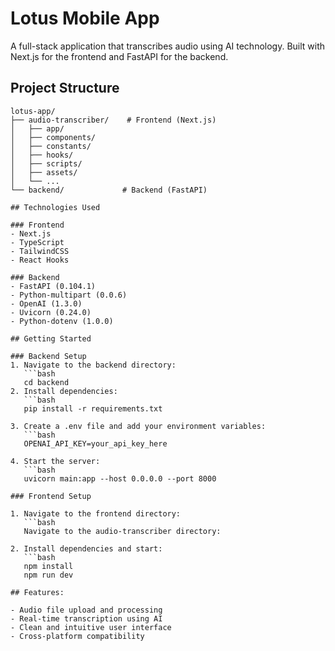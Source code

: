 # Lotus Mobile App

A full-stack application that transcribes audio using AI technology. Built with Next.js for the frontend and FastAPI for the backend.

## Project Structure

```text
lotus-app/
├── audio-transcriber/    # Frontend (Next.js)
│   ├── app/
│   ├── components/
│   ├── constants/
│   ├── hooks/
│   ├── scripts/
│   ├── assets/
│   └── ...
└── backend/             # Backend (FastAPI)

## Technologies Used

### Frontend
- Next.js
- TypeScript
- TailwindCSS
- React Hooks

### Backend
- FastAPI (0.104.1)
- Python-multipart (0.0.6)
- OpenAI (1.3.0)
- Uvicorn (0.24.0)
- Python-dotenv (1.0.0)

## Getting Started

### Backend Setup
1. Navigate to the backend directory:
   ```bash
   cd backend
2. Install dependencies:
   ```bash
   pip install -r requirements.txt

3. Create a .env file and add your environment variables:
   ```bash
   OPENAI_API_KEY=your_api_key_here

4. Start the server:
   ```bash
   uvicorn main:app --host 0.0.0.0 --port 8000

### Frontend Setup

1. Navigate to the frontend directory:
   ```bash
   Navigate to the audio-transcriber directory:

2. Install dependencies and start:
   ```bash
   npm install
   npm run dev

## Features: 

- Audio file upload and processing
- Real-time transcription using AI
- Clean and intuitive user interface
- Cross-platform compatibility


